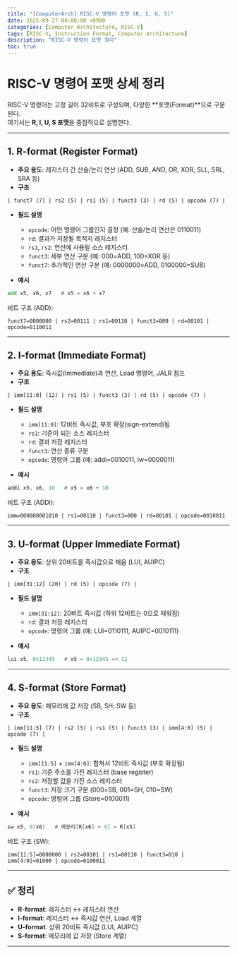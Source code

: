 ```yaml
---
title: "[ComputerArch] RISC-V 명령어 포맷 (R, I, U, S)"
date: 2025-09-27 04:00:00 +0900
categories: [Computer Architecture, RISC-V]
tags: [RISC-V, Instruction Format, Computer Architecture]
description: "RISC-V 명령어 포맷 정리"
toc: true
---
```


# RISC-V 명령어 포맷 상세 정리

RISC-V 명령어는 고정 길이 32비트로 구성되며, 다양한 **포맷(Format)**으로 구분된다.  
여기서는 **R, I, U, S 포맷**을 중점적으로 설명한다.

---

## 1. R-format (Register Format)

- **주요 용도**: 레지스터 간 산술/논리 연산 (ADD, SUB, AND, OR, XOR, SLL, SRL, SRA 등)
- **구조**
```
| funct7 (7) | rs2 (5) | rs1 (5) | funct3 (3) | rd (5) | opcode (7) |
```
- **필드 설명**
  - `opcode`: 어떤 명령어 그룹인지 결정 (예: 산술/논리 연산은 0110011)
  - `rd`: 결과가 저장될 목적지 레지스터
  - `rs1`, `rs2`: 연산에 사용될 소스 레지스터
  - `funct3`: 세부 연산 구분 (예: 000=ADD, 100=XOR 등)
  - `funct7`: 추가적인 연산 구분 (예: 0000000=ADD, 0100000=SUB)

- **예시**
```asm
add x5, x6, x7   # x5 = x6 + x7
```
비트 구조 (ADD):  
```
funct7=0000000 | rs2=00111 | rs1=00110 | funct3=000 | rd=00101 | opcode=0110011
```

---

## 2. I-format (Immediate Format)

- **주요 용도**: 즉시값(Immediate)과 연산, Load 명령어, JALR 점프
- **구조**
```
| imm[11:0] (12) | rs1 (5) | funct3 (3) | rd (5) | opcode (7) |
```
- **필드 설명**
  - `imm[11:0]`: 12비트 즉시값, 부호 확장(sign-extend)됨
  - `rs1`: 기준이 되는 소스 레지스터
  - `rd`: 결과 저장 레지스터
  - `funct3`: 연산 종류 구분
  - `opcode`: 명령어 그룹 (예: addi=0010011, lw=0000011)

- **예시**
```asm
addi x5, x6, 10   # x5 = x6 + 10
```
비트 구조 (ADDI):  
```
imm=000000001010 | rs1=00110 | funct3=000 | rd=00101 | opcode=0010011
```

---

## 3. U-format (Upper Immediate Format)

- **주요 용도**: 상위 20비트를 즉시값으로 채움 (LUI, AUIPC)
- **구조**
```
| imm[31:12] (20) | rd (5) | opcode (7) |
```
- **필드 설명**
  - `imm[31:12]`: 20비트 즉시값 (하위 12비트는 0으로 채워짐)
  - `rd`: 결과 저장 레지스터
  - `opcode`: 명령어 그룹 (예: LUI=0110111, AUIPC=0010111)

- **예시**
```asm
lui x5, 0x12345   # x5 = 0x12345 << 12
```

---

## 4. S-format (Store Format)

- **주요 용도**: 메모리에 값 저장 (SB, SH, SW 등)
- **구조**
```
| imm[11:5] (7) | rs2 (5) | rs1 (5) | funct3 (3) | imm[4:0] (5) | opcode (7) |
```
- **필드 설명**
  - `imm[11:5]` + `imm[4:0]`: 합쳐서 12비트 즉시값 (부호 확장됨)
  - `rs1`: 기준 주소를 가진 레지스터 (base register)
  - `rs2`: 저장할 값을 가진 소스 레지스터
  - `funct3`: 저장 크기 구분 (000=SB, 001=SH, 010=SW)
  - `opcode`: 명령어 그룹 (Store=0100011)

- **예시**
```asm
sw x5, 8(x6)   # 메모리[R[x6] + 8] = R[x5]
```
비트 구조 (SW):  
```
imm[11:5]=0000000 | rs2=00101 | rs1=00110 | funct3=010 | imm[4:0]=01000 | opcode=0100011
```

---

## ✅ 정리
- **R-format**: 레지스터 ↔ 레지스터 연산  
- **I-format**: 레지스터 ↔ 즉시값 연산, Load 계열  
- **U-format**: 상위 20비트 즉시값 (LUI, AUIPC)  
- **S-format**: 메모리에 값 저장 (Store 계열)  

---
